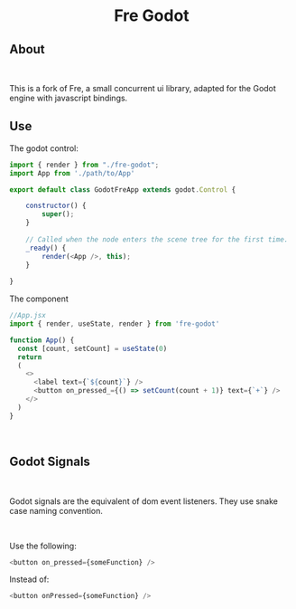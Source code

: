 <h1 align="center">Fre Godot</h1>

## About
<br>

This is a fork of Fre, a small concurrent ui library, adapted for the Godot engine with javascript bindings.

## Use

The godot control:

```js
import { render } from "./fre-godot";
import App from './path/to/App'

export default class GodotFreApp extends godot.Control {

	constructor() {
		super();	
	}
	
	// Called when the node enters the scene tree for the first time.
	_ready() {
		render(<App />, this);
	}
	
}
```
The component

```js
//App.jsx
import { render, useState, render } from 'fre-godot'

function App() {
  const [count, setCount] = useState(0)
  return 
  (
    <>
      <label text={`${count}`} />
      <button on_pressed_={() => setCount(count + 1)} text={`+`} />
    </>
  )
}
```

<br>

## Godot Signals

<br>

Godot signals are the equivalent of dom event listeners.
They use snake case naming convention. 

<br>

Use the following:

```js
<button on_pressed={someFunction} />
```

Instead of:

```js
<button onPressed={someFunction} />
```